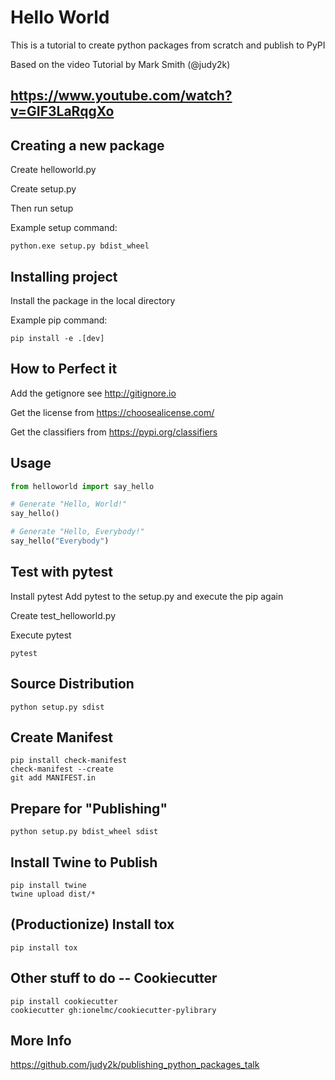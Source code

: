 # Hello World

This is a tutorial to create python packages from scratch and publish to PyPI

Based on the video Tutorial by Mark Smith (@judy2k)

## https://www.youtube.com/watch?v=GIF3LaRqgXo


## Creating a new package

Create helloworld.py

Create setup.py

Then run setup

Example setup command:

```
python.exe setup.py bdist_wheel
```

## Installing project

Install the package in the local directory

Example pip command:

```
pip install -e .[dev]
```

## How to Perfect it

Add the getignore see http://gitignore.io

Get the license from https://choosealicense.com/

Get the classifiers from https://pypi.org/classifiers

## Usage

```python
from helloworld import say_hello

# Generate "Hello, World!"
say_hello()

# Generate "Hello, Everybody!"
say_hello("Everybody")
```
## Test with pytest

Install pytest
Add pytest to the setup.py and execute the pip again

Create test_helloworld.py

Execute pytest
```
pytest
```

## Source Distribution

```
python setup.py sdist
```

## Create Manifest

```
pip install check-manifest
check-manifest --create
git add MANIFEST.in
```

## Prepare for "Publishing"

```
python setup.py bdist_wheel sdist
```

## Install Twine to Publish

```
pip install twine
twine upload dist/*
```

## (Productionize) Install tox

```
pip install tox
```

## Other stuff to do -- Cookiecutter

```
pip install cookiecutter
cookiecutter gh:ionelmc/cookiecutter-pylibrary
```

## More Info

https://github.com/judy2k/publishing_python_packages_talk
